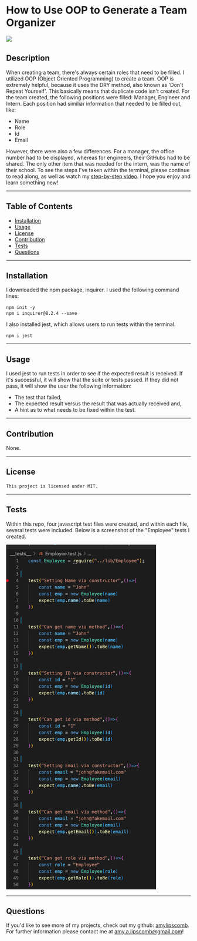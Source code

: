 # How to Use OOP to Generate a Team Organizer 
  <img src="https://img.shields.io/badge/License-MIT-ff69b4.svg">

## Description

 When creating a team, there's always certain roles that need to be filled. I utilized OOP (Object Oriented Programming) to create a team. OOP is extremely helpful, because it uses the DRY method, also known as 'Don't Repeat Yourself'. This basically means that duplicate code isn't created. For the team created, the following positions were filled: Manager, Engineer and Intern. Each position had similiar information that needed to be filled out, like:

 * Name
 * Role 
 * Id 
 * Email

 However, there were also a few differences. For a manager, the office number had to be displayed, whereas for engineers, their GitHubs had to be shared. The only other item that was needed for the intern, was the name of their school. To see the steps I've taken within the terminal, please continue to read along, as well as watch my [step-by-step video](). I hope you enjoy and learn something new! 

----
## Table of Contents 

  * [Installation](#installation)
  * [Usage](#usage)
  * [License](#license)
  * [Contribution](#contribution)
  * [Tests](#tests)
  * [Questions](#questions)

---
## Installation

I downloaded the npm package, inquirer. I used the following command lines:

```
npm init -y
npm i inquirer@8.2.4 --save
```

I also installed jest, which allows users to run tests within the terminal. 

```
npm i jest
```

---

## Usage

I used jest to run tests in order to see if the expected result is received. If it's successful, it will show that the suite or tests passed. If they did not pass, it will show the user the following information:
* The test that failed,
* The expected result versus the result that was actually received and, 
* A hint as to what needs to be fixed within the test. 

---

## Contribution

  None.

  ---

## License

```
This project is licensed under MIT.
```

---


## Tests

Within this repo, four javascript test files were created, and within each file, several tests were included. Below is a screenshot of the "Employee" tests I created. 

![employee test](./Assets/images/eetestscreenshot.png)

 ---

## Questions

If you'd like to see more of my projects, check out my github: [amylipscomb](https://github.com/amylipscomb).
For further information please contact me at [amy.a.lipscomb@gmail.com](mailto:amy.a.lipscomb@gmail.com)!